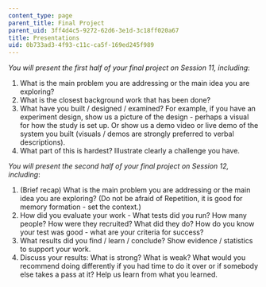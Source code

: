 ```yaml
---
content_type: page
parent_title: Final Project
parent_uid: 3ff4d4c5-9272-62d6-3e1d-3c18ff020a67
title: Presentations
uid: 0b733ad3-4f93-c11c-ca5f-169ed245f989
---
```


_You will present the first half of your final project on Session 11, including_:

1.  What is the main problem you are addressing or the main idea you are exploring?
2.  What is the closest background work that has been done?
3.  What have you built / designed / examined? For example, if you have an experiment design, show us a picture of the design - perhaps a visual for how the study is set up. Or show us a demo video or live demo of the system you built (visuals / demos are strongly preferred to verbal descriptions).
4.  What part of this is hardest? Illustrate clearly a challenge you have.

_You will present the second half of your final project on Session 12, including_:

1.  (Brief recap) What is the main problem you are addressing or the main idea you are exploring? (Do not be afraid of Repetition, it is good for memory formation - set the context.)
2.  How did you evaluate your work - What tests did you run? How many people? How were they recruited? What did they do? How do you know your test was good - what are your criteria for success?
3.  What results did you find / learn / conclude? Show evidence / statistics to support your work.
4.  Discuss your results: What is strong? What is weak? What would you recommend doing differently if you had time to do it over or if somebody else takes a pass at it? Help us learn from what you learned.